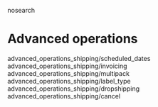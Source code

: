 nosearch  

# Advanced operations

<div class="toctree" titlesonly="">

advanced_operations_shipping/scheduled_dates
advanced_operations_shipping/invoicing
advanced_operations_shipping/multipack
advanced_operations_shipping/label_type
advanced_operations_shipping/dropshipping
advanced_operations_shipping/cancel

</div>
